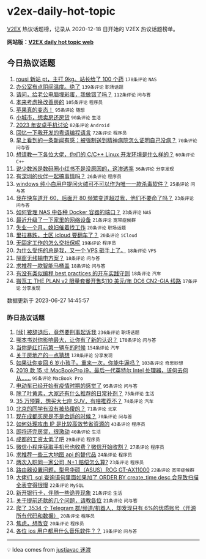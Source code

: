 # v2ex-daily-hot-topic

[V2EX](https://www.v2ex.com/) 热议话题榜，记录从 2020-12-18 日开始的 V2EX 热议话题榜单。

**网站版：[V2EX daily hot topic web](https://boojack.github.io/v2ex-daily-hot-topic-web/)**

## 今日热议话题

<!-- TODAY BEGIN -->

1. [rousi 新站 pt，主打 9kg。站长给了 100 个药](https://www.v2ex.com/t/951968) `178条评论` `NAS`
1. [办公室有点阴间温度。绝了](https://www.v2ex.com/t/952044) `139条评论` `职场话题`
1. [请问，给老公电脑埋彩蛋，我做错了吗？](https://www.v2ex.com/t/952042) `112条评论` `问与答`
1. [本来考虑换改善房的](https://www.v2ex.com/t/951938) `105条评论` `程序员`
1. [苹果真的变态！](https://www.v2ex.com/t/951989) `95条评论` `随想`
1. [小城市，想卖房还房贷](https://www.v2ex.com/t/951967) `90条评论` `生活`
1. [2023 年安卓手机讨论](https://www.v2ex.com/t/952026) `82条评论` `Android`
1. [回忆一下我开发的粤语编程语言](https://www.v2ex.com/t/951971) `72条评论` `程序员`
1. [早上看到的一条新闻有感：被强制送到精神病院怎么证明自己没病？](https://www.v2ex.com/t/951983) `70条评论` `问与答`
1. [想请教一下各位大佬，你们的 C/C++ Linux 开发环境是什么样的？](https://www.v2ex.com/t/951941) `60条评论` `C++`
1. [说少数派是数码圈小红书不是没原因的，这渗透率](https://www.v2ex.com/t/952136) `36条评论` `分享发现`
1. [有深圳的伙伴一起搞事情吗？](https://www.v2ex.com/t/952034) `26条评论` `程序员`
1. [windows 纯小白用户提问火绒可不可以作为唯一一款杀毒软件？](https://www.v2ex.com/t/952022) `25条评论` `问与答`
1. [我在快车道开 60，后面开 80 频繁变道超过我，他们不要命了吗？](https://www.v2ex.com/t/952141) `23条评论` `问与答`
1. [如何管理 NAS 中各种 Docker 容器的端口？](https://www.v2ex.com/t/952054) `23条评论` `NAS`
1. [最近升级了一下家里的网络设备](https://www.v2ex.com/t/952109) `21条评论` `宽带症候群`
1. [失业一个月，媳妇催着找工作](https://www.v2ex.com/t/952179) `20条评论` `职场话题`
1. [里拉暴跌，土区 icloud 要翻车了？](https://www.v2ex.com/t/951988) `20条评论` `iCloud`
1. [无固定工作的怎么交社保呢](https://www.v2ex.com/t/952154) `19条评论` `程序员`
1. [为什么受伤的总是我，又一个 VPS 砸手上了。](https://www.v2ex.com/t/952164) `18条评论` `VPS`
1. [隔窗无线输电方案？](https://www.v2ex.com/t/952105) `18条评论` `问与答`
1. [求推荐一款智能马桶盖](https://www.v2ex.com/t/951961) `18条评论` `问与答`
1. [有没有类似编程 best practices 的开车实践守则](https://www.v2ex.com/t/951934) `18条评论` `汽车`
1. [搬瓦工 THE PLAN v2 限量套餐开售$110 美元/年 DC6 CN2-GIA 线路](https://www.v2ex.com/t/952132) `17条评论` `分享发现`

数据更新于 2023-06-27 14:45:57

<!-- TODAY END -->

### 昨日热议话题

<!-- YESTERDAY BEGIN -->

1. [[续] 被辞退后，竟然要刑事起诉我](https://www.v2ex.com/t/951649) `236条评论` `职场话题`
1. [哪本书对你影响最大，让你有了新的认识？](https://www.v2ex.com/t/951691) `170条评论` `问与答`
1. [当你是红灯前第一辆车的时候](https://www.v2ex.com/t/951664) `154条评论` `汽车`
1. [关于房地产的一点猜想](https://www.v2ex.com/t/951706) `128条评论` `分享发现`
1. [如果让你变回 6 岁小孩子。重来一次，你能牛逼吗？](https://www.v2ex.com/t/951753) `103条评论` `奇思妙想`
1. [2019 款 15 寸 MacBookPro i9，最后一代英特尔 Intel 处理器，该何去何从……](https://www.v2ex.com/t/951781) `95条评论` `MacBook Pro`
1. [电动车已经开始有疫情时期的感觉了](https://www.v2ex.com/t/951660) `95条评论` `问与答`
1. [除了叶黄素，大家还有什么推荐的日常补剂？](https://www.v2ex.com/t/951720) `75条评论` `生活`
1. [35 万预算，想买大七座 SUV，有啥推荐不？](https://www.v2ex.com/t/951679) `74条评论` `汽车`
1. [北京的同学有没有被热傻的？](https://www.v2ex.com/t/951658) `71条评论` `北京`
1. [现在成都买房是不是合适的时候？](https://www.v2ex.com/t/951629) `70条评论` `问与答`
1. [如何处理攻击 IP 是比较高效节省资源的](https://www.v2ex.com/t/951809) `43条评论` `程序员`
1. [即将还完房贷，很激动](https://www.v2ex.com/t/951849) `40条评论` `生活`
1. [成都的工资太低了吧](https://www.v2ex.com/t/951799) `29条评论` `程序员`
1. [微信小程序获取手机号也收费？微信开始收割？](https://www.v2ex.com/t/951834) `27条评论` `程序员`
1. [求推荐一些三大地图 api 的替代品](https://www.v2ex.com/t/951712) `24条评论` `程序员`
1. [两次入职同一家公司, N+1 赔偿怎么算?](https://www.v2ex.com/t/951661) `23条评论` `程序员`
1. [路由器设置问题，型号华硕（ASUS）ROG GT-AX11000](https://www.v2ex.com/t/951893) `22条评论` `宽带症候群`
1. [大佬们, sql 查询语句里面如果加了 ORDER BY create_time desc 会导致扫描全表变得很慢](https://www.v2ex.com/t/951742) `22条评论` `MySQL`
1. [新开银行卡，伴随一些诡异现象](https://www.v2ex.com/t/951659) `21条评论` `生活`
1. [关于提前还款的几个问题，请教各位](https://www.v2ex.com/t/951630) `21条评论` `问与答`
1. [爬了 3534 个 Telegram 群/频道/机器人，却发现只有 6%的优质账号（开源所有代码和数据）](https://www.v2ex.com/t/951729) `20条评论` `程序员`
1. [焦虑，想改变](https://www.v2ex.com/t/951668) `20条评论` `程序员`
1. [各位 ios 用户都用什么音乐软件？？](https://www.v2ex.com/t/951846) `19条评论` `问与答`

<!-- YESTERDAY END -->

---

💡 Idea comes from [justjavac 迷渡](https://github.com/justjavac/)
